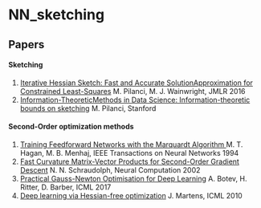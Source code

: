 # NN_sketching

## Papers

#### Sketching
1. [Iterative Hessian Sketch: Fast and Accurate SolutionApproximation for Constrained Least-Squares](http://www.jmlr.org/papers/volume17/14-460/14-460.pdf) M. Pilanci, M. J. Wainwright, JMLR 2016
2. [Information-TheoreticMethods in Data Science: Information-theoretic bounds on sketching](http://web.stanford.edu/~pilanci/papers/infosketch.pdf) M. Pilanci, Stanford

#### Second-Order optimization methods
1. [Training Feedforward Networks with the  Marquardt Algorithm ](https://ieeexplore.ieee.org/stamp/stamp.jsp?arnumber=329697) M. T. Hagan, M. B. Menhaj, IEEE Transactions on Neural Networks 1994
2. [Fast Curvature Matrix-Vector Products for Second-Order Gradient Descent](http://citeseerx.ist.psu.edu/viewdoc/download;jsessionid=0258AD1C6C96F0DC0BCB0F456F5BCF88?doi=10.1.1.421.1443&rep=rep1&type=pdf) N. N. Schraudolph, Neural Computation 2002
3. [Practical Gauss-Newton Optimisation for Deep Learning](https://arxiv.org/pdf/1706.03662.pdf) A. Botev, H. Ritter, D. Barber, ICML 2017
4. [Deep learning via Hessian-free optimization](http://www.cs.toronto.edu/~jmartens/docs/Deep_HessianFree.pdf) J. Martens, ICML 2010

